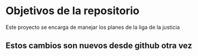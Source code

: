 # Objetivos de la repositorio

Este proyecto se encarga de manejar los planes de la liga de la justicia

## Estos cambios son nuevos desde github otra vez
